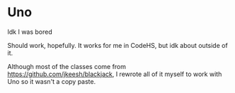 # Uno
Idk I was bored

Should work, hopefully. It works for me in CodeHS, but idk about outside of it.

Although most of the classes come from https://github.com/jkeesh/blackjack, I rewrote all of it myself to work with Uno so it wasn't a copy paste. 

